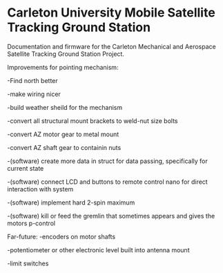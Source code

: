 # Carleton University Mobile Satellite Tracking Ground Station

Documentation and firmware for the Carleton Mechanical and Aerospace Satellite Tracking Ground Station Project.


Improvements for pointing mechanism:

-Find north better

-make wiring nicer

-build weather sheild for the mechanism

-convert all structural mount brackets to weld-nut size bolts

-convert AZ motor gear to metal mount

-convert AZ shaft gear to containin nuts

-(software) create more data in struct for data passing, specifically for current state

-(software) connect LCD and buttons to remote control nano for direct interaction with system

-(software) implement hard 2-spin maximum

-(software) kill or feed the gremlin that sometimes appears and gives the motors p-control


Far-future:
-encoders on motor shafts

-potentiometer or other electronic level built into antenna mount

-limit switches

